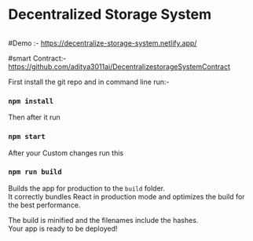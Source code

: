 # Decentralized Storage System

![]()

#Demo :- https://decentralize-storage-system.netlify.app/

#smart Contract:- https://github.com/aditya3011ai/DecentralizestorageSystemContract

First install the git repo and in command line run:-

### `npm install`

Then after it run 

### `npm start`

After your Custom changes run this

### `npm run build`

Builds the app for production to the `build` folder.\
It correctly bundles React in production mode and optimizes the build for the best performance.

The build is minified and the filenames include the hashes.\
Your app is ready to be deployed!

